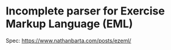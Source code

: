 # Incomplete parser for Exercise Markup Language (EML)

Spec: https://www.nathanbarta.com/posts/ezeml/